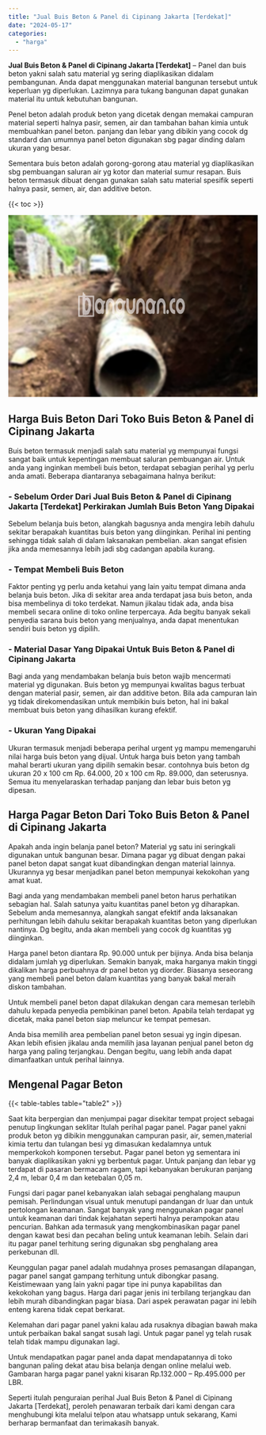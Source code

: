 ```yaml
---
title: "Jual Buis Beton & Panel di Cipinang Jakarta [Terdekat]"
date: "2024-05-17"
categories: 
  - "harga"
---
```


**Jual Buis Beton & Panel di Cipinang Jakarta \[Terdekat\]** – Panel dan buis beton yakni salah satu material yg sering diaplikasikan didalam pembangunan. Anda dapat menggunakan material bangunan tersebut untuk keperluan yg diperlukan. Lazimnya para tukang bangunan dapat gunakan material itu untuk kebutuhan bangunan.

Penel beton adalah produk beton yang dicetak dengan memakai campuran material seperti halnya pasir, semen, air dan tambahan bahan kimia untuk membuahkan panel beton. panjang dan lebar yang dibikin yang cocok dg standard dan umumnya panel beton digunakan sbg pagar dinding dalam ukuran yang besar.

Sementara buis beton adalah gorong-gorong atau material yg diaplikasikan sbg pembuangan saluran air yg kotor dan material sumur resapan. Buis beton termasuk dibuat dengan gunakan salah satu material spesifik seperti halnya pasir, semen, air, dan additive beton.

{{< toc >}}

![Jual Buis Beton & Panel di Cipinang Jakarta [Terdekat]](/images/jual-panel-buis-beton-murah-14.png)

## Harga Buis Beton Dari Toko Buis Beton & Panel di Cipinang Jakarta

Buis beton termasuk menjadi salah satu material yg mempunyai fungsi sangat baik untuk kepentingan membuat saluran pembuangan air. Untuk anda yang inginkan membeli buis beton, terdapat sebagian perihal yg perlu anda amati. Beberapa diantaranya sebagaimana halnya berikut:

### \- Sebelum Order Dari Jual Buis Beton & Panel di Cipinang Jakarta \[Terdekat\] Perkirakan Jumlah Buis Beton Yang Dipakai

Sebelum belanja buis beton, alangkah bagusnya anda mengira lebih dahulu sekitar berapakah kuantitas buis beton yang diinginkan. Perihal ini penting sehingga tidak salah di dalam laksanakan pembelian. akan sangat efisien jika anda memesannya lebih jadi sbg cadangan apabila kurang.

### \- Tempat Membeli Buis Beton

Faktor penting yg perlu anda ketahui yang lain yaitu tempat dimana anda belanja buis beton. Jika di sekitar area anda terdapat jasa buis beton, anda bisa membelinya di toko terdekat. Namun jikalau tidak ada, anda bisa membeli secara online di toko online terpercaya. Ada begitu banyak sekali penyedia sarana buis beton yang menjualnya, anda dapat menentukan sendiri buis beton yg dipilih.

### \- Material Dasar Yang Dipakai Untuk Buis Beton & Panel di Cipinang Jakarta

Bagi anda yang mendambakan belanja buis beton wajib mencermati material yg digunakan. Buis beton yg mempunyai kwalitas bagus terbuat dengan material pasir, semen, air dan additive beton. Bila ada campuran lain yg tidak direkomendasikan untuk membikin buis beton, hal ini bakal membuat buis beton yang dihasilkan kurang efektif.

### \- Ukuran Yang Dipakai

Ukuran termasuk menjadi beberapa perihal urgent yg mampu memengaruhi nilai harga buis beton yang dijual. Untuk harga buis beton yang tambah mahal berarti ukuran yang dipilih semakin besar. contohnya buis beton dg ukuran 20 x 100 cm Rp. 64.000, 20 x 100 cm Rp. 89.000, dan seterusnya. Semua itu menyelaraskan terhadap panjang dan lebar buis beton yg dipesan.

## Harga Pagar Beton Dari Toko Buis Beton & Panel di Cipinang Jakarta

Apakah anda ingin belanja panel beton? Material yg satu ini seringkali digunakan untuk bangunan besar. Dimana pagar yg dibuat dengan pakai panel beton dapat sangat kuat dibandingkan dengan material lainnya. Ukurannya yg besar menjadikan panel beton mempunyai kekokohan yang amat kuat.

Bagi anda yang mendambakan membeli panel beton harus perhatikan sebagian hal. Salah satunya yaitu kuantitas panel beton yg diharapkan. Sebelum anda memesannya, alangkah sangat efektif anda laksanakan perhitungan lebih dahulu sekitar berapakah kuantitas beton yang diperlukan nantinya. Dg begitu, anda akan membeli yang cocok dg kuantitas yg diinginkan.

Harga panel beton diantara Rp. 90.000 untuk per bijinya. Anda bisa belanja didalam jumlah yg diperlukan. Semakin banyak, maka harganya makin tinggi dikalikan harga perbuahnya dr panel beton yg diorder. Biasanya seseorang yang membeli panel beton dalam kuantitas yang banyak bakal meraih diskon tambahan.

Untuk membeli panel beton dapat dilakukan dengan cara memesan terlebih dahulu kepada penyedia pembikinan panel beton. Apabila telah terdapat yg dicetak, maka panel beton siap meluncur ke tempat pemesan.

Anda bisa memilih area pembelian panel beton sesuai yg ingin dipesan. Akan lebih efisien jikalau anda memilih jasa layanan penjual panel beton dg harga yang paling terjangkau. Dengan begitu, uang lebih anda dapat dimanfaatkan untuk perihal lainnya.

## Mengenal Pagar Beton

{{< table-tables table="table2" >}}

Saat kita berpergian dan menjumpai pagar disekitar tempat project sebagai penutup lingkungan seklitar Itulah perihal pagar panel. Pagar panel yakni produk beton yg dibikin menggunakan campuran pasir, air, semen,material kimia tertu dan tulangan besi yg dimasukan kedalamnya untuk memperkokoh komponen tersebut. Pagar panel beton yg sementara ini banyak diaplikasikan yakni yg berbentuk pagar. Untuk panjang dan lebar yg terdapat di pasaran bermacam ragam, tapi kebanyakan berukuran panjang 2,4 m, lebar 0,4 m dan ketebalan 0,05 m.

Fungsi dari pagar panel kebanyakan ialah sebagai penghalang maupun pemisah. Perlindungan visual untuk menutupi pandangan dr luar dan untuk pertolongan keamanan. Sangat banyak yang menggunakan pagar panel untuk keamanan dari tindak kejahatan seperti halnya perampokan atau pencurian. Bahkan ada termasuk yang mengkombinasikan pagar panel dengan kawat besi dan pecahan beling untuk keamanan lebih. Selain dari itu pagar panel terhitung sering digunakan sbg penghalang area perkebunan dll.

Keunggulan pagar panel adalah mudahnya proses pemasangan dilapangan, pagar panel sangat gampang terhitung untuk dibongkar pasang. Keistimewaan yang lain yakni pagar tipe ini punya kapabilitas dan kekokohan yang bagus. Harga dari pagar jenis ini terbilang terjangkau dan lebih murah dibandingkan pagar biasa. Dari aspek perawatan pagar ini lebih enteng karena tidak cepat berkarat.

Kelemahan dari pagar panel yakni kalau ada rusaknya dibagian bawah maka untuk perbaikan bakal sangat susah lagi. Untuk pagar panel yg telah rusak telah tidak mampu digunakan lagi.

Untuk mendapatkan pagar panel anda dapat mendapatannya di toko bangunan paling dekat atau bisa belanja dengan online melalui web. Gambaran harga pagar panel yakni kisaran Rp.132.000 – Rp.495.000 per LBR.

Seperti itulah penguraian perihal Jual Buis Beton & Panel di Cipinang Jakarta \[Terdekat\], peroleh penawaran terbaik dari kami dengan cara menghubungi kita melalui telpon atau whatsapp untuk sekarang, Kami berharap bermanfaat dan terimakasih banyak.
